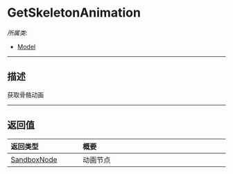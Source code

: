 # GetSkeletonAnimation

*所属类*:
* [Model](/Api/Classes/Role/Model.md)
------------------------------------------------------------------------------------------
## 描述

获取骨骼动画


------------------------------------------------------------------------------------------
## 返回值

|<div style="width:150px">返回类型</div>|<div style="width:520px">概要</div>|
|:---|:---|
|[SandboxNode](/Api/Classes/Base/SandboxNode.md)|动画节点|
